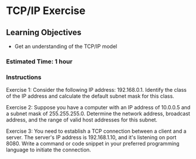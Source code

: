 # TCP/IP Exercise

## Learning Objectives
- Get an understanding of the TCP/IP model

### Estimated Time: 1 hour


### Instructions

Exercise 1:
Consider the following IP address: 192.168.0.1. Identify the class of the IP address and calculate the default subnet mask for this class.

Exercise 2:
Suppose you have a computer with an IP address of 10.0.0.5 and a subnet mask of 255.255.255.0. Determine the network address, broadcast address, and the range of valid host addresses for this subnet.

Exercise 3:
You need to establish a TCP connection between a client and a server. The server's IP address is 192.168.1.10, and it's listening on port 8080. Write a command or code snippet in your preferred programming language to initiate the connection.

